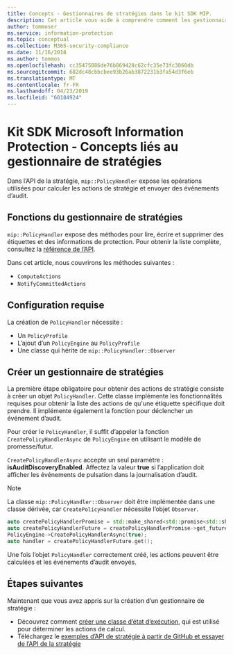 ```yaml
---
title: Concepts - Gestionnaires de stratégies dans le kit SDK MIP.
description: Cet article vous aide à comprendre comment les gestionnaires d’API de stratégie sont créés et utilisés pour les opérations d’appel.
author: tommoser
ms.service: information-protection
ms.topic: conceptual
ms.collection: M365-security-compliance
ms.date: 11/16/2018
ms.author: tommos
ms.openlocfilehash: cc35475086de76b869428c62cfc35e73fc3060db
ms.sourcegitcommit: 682dc48cbbcbee93b26ab3872231b3fa54d3f6eb
ms.translationtype: MT
ms.contentlocale: fr-FR
ms.lasthandoff: 04/23/2019
ms.locfileid: "60184924"
---
```

# <a name="microsoft-information-protection-sdk---policy-handler-concepts"></a>Kit SDK Microsoft Information Protection - Concepts liés au gestionnaire de stratégies

Dans l’API de la stratégie, `mip::PolicyHandler` expose les opérations utilisées pour calculer les actions de stratégie et envoyer des événements d’audit.

## <a name="policy-handler-functions"></a>Fonctions du gestionnaire de stratégies

`mip::PolicyHandler` expose des méthodes pour lire, écrire et supprimer des étiquettes et des informations de protection. Pour obtenir la liste complète, consultez la [référence de l’API](reference/class_mip_PolicyHandler.md).

Dans cet article, nous couvrirons les méthodes suivantes :

- `ComputeActions`
- `NotifyCommittedActions`

## <a name="requirements"></a>Configuration requise

La création de `PolicyHandler` nécessite :

- Un `PolicyProfile`
- L’ajout d’un `PolicyEngine` au `PolicyProfile`
- Une classe qui hérite de `mip::PolicyHandler::Observer`

## <a name="create-a-policy-handler"></a>Créer un gestionnaire de stratégies

La première étape obligatoire pour obtenir des actions de stratégie consiste à créer un objet `PolicyHandler`. Cette classe implémente les fonctionnalités requises pour obtenir la liste des actions de qu'une étiquette spécifique doit prendre. Il implémente également la fonction pour déclencher un événement d’audit.

Pour créer le `PolicyHandler`, il suffit d’appeler la fonction `CreatePolicyHandlerAsync` de `PolicyEngine` en utilisant le modèle de promesse/futur.

`CreatePolicyHandlerAsync` accepte un seul paramètre : **isAuditDiscoveryEnabled**. Affectez la valeur **true** si l’application doit afficher les événements de pulsation dans la journalisation d’audit.

> [!NOTE]
> La classe `mip::PolicyHandler::Observer` doit être implémentée dans une classe dérivée, car `CreatePolicyHandler` nécessite l’objet `Observer`. 

```cpp
auto createPolicyHandlerPromise = std::make_shared<std::promise<std::shared_ptr<mip::PolicyHandler>>>();
auto createPolicyHandlerFuture = createPolicyHandlerPromise->get_future();
PolicyEngine->CreatePolicyHandlerAsync(true);
auto handler = createPolicyHandlerFuture.get();
```

Une fois l’objet `PolicyHandler` correctement créé, les actions peuvent être calculées et les événements d’audit envoyés.

## <a name="next-steps"></a>Étapes suivantes

Maintenant que vous avez appris sur la création d’un gestionnaire de stratégie :

- Découvrez comment [créer une classe d’état d’exécution](concept-handler-policy-executionstate-cpp.md), qui est utilisé pour déterminer les actions de calcul.
- Téléchargez le [exemples d’API de stratégie à partir de GitHub et essayer de l’API de la stratégie](https://azure.microsoft.com/resources/samples/?sort=0&term=mipsdk+policyapi)
